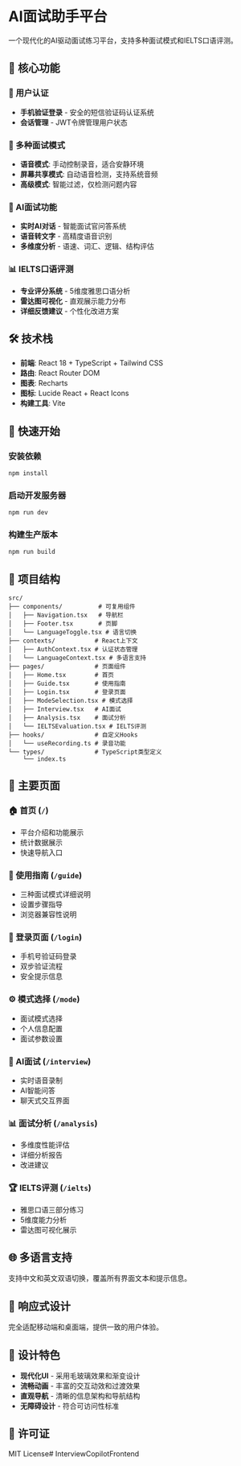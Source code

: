 # AI面试助手平台

一个现代化的AI驱动面试练习平台，支持多种面试模式和IELTS口语评测。

## 🌟 核心功能

### 📱 用户认证
- **手机验证登录** - 安全的短信验证码认证系统
- **会话管理** - JWT令牌管理用户状态

### 🎤 多种面试模式
- **语音模式**: 手动控制录音，适合安静环境
- **屏幕共享模式**: 自动语音检测，支持系统音频
- **高级模式**: 智能过滤，仅检测问题内容

### 🤖 AI面试功能
- **实时AI对话** - 智能面试官问答系统
- **语音转文字** - 高精度语音识别
- **多维度分析** - 语速、词汇、逻辑、结构评估

### 📊 IELTS口语评测
- **专业评分系统** - 5维度雅思口语分析
- **雷达图可视化** - 直观展示能力分布
- **详细反馈建议** - 个性化改进方案

## 🛠️ 技术栈

- **前端**: React 18 + TypeScript + Tailwind CSS
- **路由**: React Router DOM
- **图表**: Recharts
- **图标**: Lucide React + React Icons
- **构建工具**: Vite

## 🚀 快速开始

### 安装依赖
```bash
npm install
```

### 启动开发服务器
```bash
npm run dev
```

### 构建生产版本
```bash
npm run build
```

## 📁 项目结构

```
src/
├── components/          # 可复用组件
│   ├── Navigation.tsx   # 导航栏
│   ├── Footer.tsx       # 页脚
│   └── LanguageToggle.tsx # 语言切换
├── contexts/           # React上下文
│   ├── AuthContext.tsx # 认证状态管理
│   └── LanguageContext.tsx # 多语言支持
├── pages/              # 页面组件
│   ├── Home.tsx        # 首页
│   ├── Guide.tsx       # 使用指南
│   ├── Login.tsx       # 登录页面
│   ├── ModeSelection.tsx # 模式选择
│   ├── Interview.tsx   # AI面试
│   ├── Analysis.tsx    # 面试分析
│   └── IELTSEvaluation.tsx # IELTS评测
├── hooks/              # 自定义Hooks
│   └── useRecording.ts # 录音功能
└── types/              # TypeScript类型定义
    └── index.ts
```

## 🎯 主要页面

### 🏠 首页 (`/`)
- 平台介绍和功能展示
- 统计数据展示
- 快速导航入口

### 📖 使用指南 (`/guide`)
- 三种面试模式详细说明
- 设置步骤指导
- 浏览器兼容性说明

### 🔐 登录页面 (`/login`)
- 手机号验证码登录
- 双步验证流程
- 安全提示信息

### ⚙️ 模式选择 (`/mode`)
- 面试模式选择
- 个人信息配置
- 面试参数设置

### 🎤 AI面试 (`/interview`)
- 实时语音录制
- AI智能问答
- 聊天式交互界面

### 📊 面试分析 (`/analysis`)
- 多维度性能评估
- 详细分析报告
- 改进建议

### 🏆 IELTS评测 (`/ielts`)
- 雅思口语三部分练习
- 5维度能力分析
- 雷达图可视化展示

## 🌐 多语言支持

支持中文和英文双语切换，覆盖所有界面文本和提示信息。

## 📱 响应式设计

完全适配移动端和桌面端，提供一致的用户体验。

## 🎨 设计特色

- **现代化UI** - 采用毛玻璃效果和渐变设计
- **流畅动画** - 丰富的交互动效和过渡效果
- **直观导航** - 清晰的信息架构和导航结构
- **无障碍设计** - 符合可访问性标准

## 📄 许可证

MIT License# InterviewCopilotFrontend
